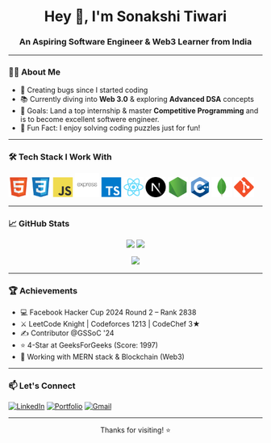 <h1 align="center">Hey 👋, I'm Sonakshi Tiwari</h1>
<h3 align="center">An Aspiring Software Engineer & Web3 Learner from India</h3>

---

### 🙋‍♂️ About Me

- 🐞 Creating bugs since I started coding  
- 📚 Currently diving into **Web 3.0** & exploring **Advanced DSA** concepts  
- 🎯 Goals: Land a top internship & master **Competitive Programming**  and is to become excellent softwere engineer.
- 🤹 Fun Fact: I enjoy solving coding puzzles just for fun!

---

### 🛠️ Tech Stack I Work With

<p align="left">
  <img src="https://raw.githubusercontent.com/devicons/devicon/master/icons/html5/html5-original.svg" alt="HTML5" width="40" height="40"/>
  <img src="https://raw.githubusercontent.com/devicons/devicon/master/icons/css3/css3-original.svg" alt="CSS3" width="40" height="40"/>
  <img src="https://raw.githubusercontent.com/devicons/devicon/master/icons/javascript/javascript-original.svg" alt="JS" width="40" height="40"/>
  <img src="https://raw.githubusercontent.com/devicons/devicon/master/icons/express/express-original-wordmark.svg"alt="Express.js" width="40" height="40" style="background-color: white; padding: 4px; borderadius: 4px;" />
  <img src="https://raw.githubusercontent.com/devicons/devicon/master/icons/typescript/typescript-original.svg" alt="TS" width="40" height="40"/>
  <img src="https://raw.githubusercontent.com/devicons/devicon/master/icons/react/react-original.svg" alt="React" width="40" height="40"/>
  <img src="https://raw.githubusercontent.com/devicons/devicon/master/icons/nextjs/nextjs-original.svg" alt="Next.js" width="40" height="40"/>
  <img src="https://raw.githubusercontent.com/devicons/devicon/master/icons/nodejs/nodejs-original.svg" alt="Node.js" width="40" height="40"/>
  <img src="https://raw.githubusercontent.com/devicons/devicon/master/icons/cplusplus/cplusplus-original.svg" alt="C++" width="40" height="40"/>
  <img src="https://raw.githubusercontent.com/devicons/devicon/master/icons/mongodb/mongodb-original.svg" alt="MongoDB" width="40" height="40"/>
  <img src="https://raw.githubusercontent.com/devicons/devicon/master/icons/git/git-original.svg" alt="Git" width="40" height="40"/>


</p>



---

### 📈 GitHub Stats

<p align="center">
  <img src="https://github-readme-stats.vercel.app/api?username=SONAKSHIGTIWARI&show_icons=true&theme=radical" width="48%" />
  <img src="https://github-readme-streak-stats.herokuapp.com/?user=SONAKSHIGTIWARI&theme=radical" width="48%" />
</p>

<p align="center">
  <img src="https://github-readme-stats.vercel.app/api/top-langs?username=SONAKSHIGTIWARI&layout=compact&theme=radical" width="40%" />
</p>

---

### 🏆 Achievements

- 💻 Facebook Hacker Cup 2024 Round 2 – Rank 2838  
- ⚔️ LeetCode Knight | Codeforces 1213 | CodeChef 3★  
- ✍️ Contributor @GSSoC '24  
- ⭐ 4-Star at GeeksForGeeks (Score: 1997)  
- 🚀 Working with MERN stack & Blockchain (Web3)

---

### 📫 Let's Connect

[![LinkedIn](https://img.shields.io/badge/LinkedIn-blue?style=for-the-badge&logo=linkedin)](https://www.linkedin.com/in/sonakshi-tiwari-ba7329339/)
[![Portfolio](https://img.shields.io/badge/Portfolio-black?style=for-the-badge&logo=firefox&logoColor=white)]()
[![Gmail](https://img.shields.io/badge/Gmail-red?style=for-the-badge&logo=gmail&logoColor=white)](sonakshitiwari460@gmail.com)

---

<p align="center">Thanks for visiting! ⭐</p>


